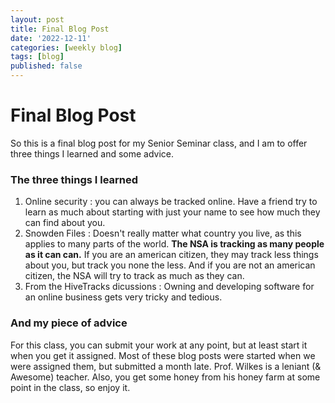 ```yaml
---
layout: post
title: Final Blog Post
date: '2022-12-11'
categories: [weekly blog]
tags: [blog]
published: false
---
```


# Final Blog Post

So this is a final blog post for my Senior Seminar class, and I am to offer three things I learned and some advice.

### The three things I learned
1) Online security : you can always be tracked online. Have a friend try to learn as much about starting with just your name to see how much they can find about you.
2) Snowden Files : Doesn't really matter what country you live, as this applies to many parts of the world. **The NSA is tracking as many people as it can can.** If you are an american citizen, they may track less things about you, but track you none the less. And if you are not an american citizen, the NSA will try to track as much as they can.
3) From the HiveTracks dicussions : Owning and developing software for an online business gets very tricky and tedious.

### And my piece of advice
For this class, you can submit your work at any point, but at least start it when you get it assigned. Most of these blog posts were started when we were assigned them, but submitted a month late. Prof. Wilkes is a leniant (& Awesome) teacher. Also, you get some honey from his honey farm at some point in the class, so enjoy it.


